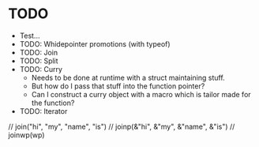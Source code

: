 # TODO

*  Test...
*  TODO: Whidepointer promotions (with typeof)
*  TODO: Join
*  TODO: Split
*  TODO: Curry
    *  Needs to be done at runtime with a struct maintaining stuff.
    *  But how do I pass that stuff into the function pointer?
    *  Can I construct a curry object with a macro which is tailor made for the function?
*  TODO: Iterator

// join("hi", "my", "name", "is")
// joinp(&"hi", &"my", &"name", &"is")
// joinwp(wp)

